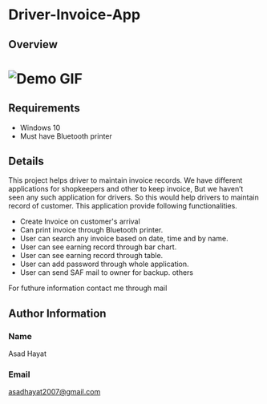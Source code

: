 # Driver-Invoice-App

## Overview
# ![Demo GIF](https://raw.githubusercontent.com/AsadHayat89/Driver-Invoice-App//main/Screenshots/driverApp.gif)

## Requirements
* Windows 10 
* Must have Bluetooth printer



## Details
This project helps driver to maintain invoice records. We have different applications for shopkeepers and other to keep invoice, But we haven’t seen any such application for drivers. So this would help drivers to maintain record of customer. This application provide following functionalities.
* Create Invoice on customer's arrival
*	Can print invoice through Bluetooth printer.
*	User can search any invoice based on date, time and by name.
*	User can see earning record through bar chart.
*	User can see earning record through table.
*	User can add password through whole application.
*	User can send SAF mail to owner for backup. others 

For futhure information contact me through mail
## Author Information
### Name
Asad Hayat
### Email
asadhayat2007@gmail.com

